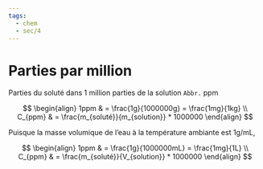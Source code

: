 ```yaml
---
tags:
  - chem
  - sec/4
---
```


# Parties par million

Parties du soluté dans 1 million parties de la solution
`Abbr.` ppm

$$
\begin{align}
1ppm & = \frac{1g}{1000000g} = \frac{1mg}{1kg} \\
C_{ppm} & = \frac{m_{soluté}}{m_{solution}} * 1000000
\end{align}
$$

Puisque la masse volumique de l’eau à la température ambiante est 1g/mL,

$$
\begin{align}
1ppm & = \frac{1g}{1000000mL} = \frac{1mg}{1L} \\
C_{ppm} & = \frac{m_{soluté}}{V_{solution}} * 1000000
\end{align}
$$